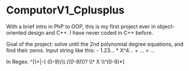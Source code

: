 # ComputorV1_Cplusplus
With a brief intro in PhP to OOP, this is my first project ever in object-oriented design and C++.
I have never coded in C++ before.

Goal of the project: solve until the 2nd polynomial degree equations, and find their zeros.
Input string like this: - 1.23... * X^4... + ... = ...

In Regex: ^[(+|-) (0-9)*(\\\\.((0-9)*))? \\\\* X \\\\^(0-9)*] 
